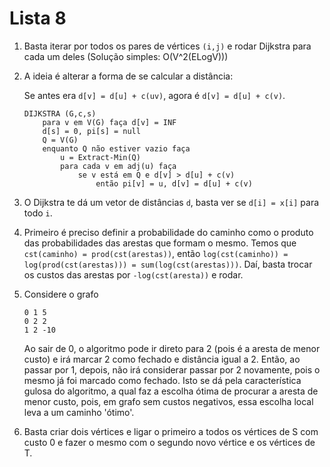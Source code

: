 # Lista 8

1. Basta iterar por todos os pares de vértices `(i,j)` e rodar Dijkstra para cada um deles (Solução simples: O(V^2(ELogV)))
2. A ideia é alterar a forma de se calcular a distância:
    
    Se antes era `d[v] = d[u] + c(uv)`, agora é `d[v] = d[u] + c(v)`.
    ```pseudocode
    DIJKSTRA (G,c,s)
        para v em V(G) faça d[v] = INF
        d[s] = 0, pi[s] = null
        Q = V(G)
        enquanto Q não estiver vazio faça
            u = Extract-Min(Q)
            para cada v em adj(u) faça
                se v está em Q e d[v] > d[u] + c(v)
                    então pi[v] = u, d[v] = d[u] + c(v)
    ```
3. O Dijkstra te dá um vetor de distâncias `d`, basta ver se `d[i] = x[i]` para todo `i`.
4. Primeiro é preciso definir a probabilidade do caminho como o produto das probabilidades das arestas que formam o mesmo. Temos que `cst(caminho) = prod(cst(arestas))`, então `log(cst(caminho)) = log(prod(cst(arestas))) = sum(log(cst(arestas)))`. Daí, basta trocar os custos das arestas por `-log(cst(aresta))` e rodar.
5. Considere o grafo
    ```
    0 1 5
    0 2 2
    1 2 -10
    ```
    Ao sair de 0, o algoritmo pode ir direto para 2 (pois é a aresta de menor custo) e irá marcar 2 como fechado e distância igual a 2. Então, ao passar por 1, depois, não irá considerar passar por 2 novamente, pois o mesmo já foi marcado como fechado. Isto se dá pela característica gulosa do algoritmo, a qual faz a escolha ótima de procurar a aresta de menor custo, pois, em grafo sem custos negativos, essa escolha local leva a um caminho 'ótimo'.
6. Basta criar dois vértices e ligar o primeiro a todos os vértices de S com custo 0 e fazer o mesmo com o segundo novo vértice e os vértices de T.


